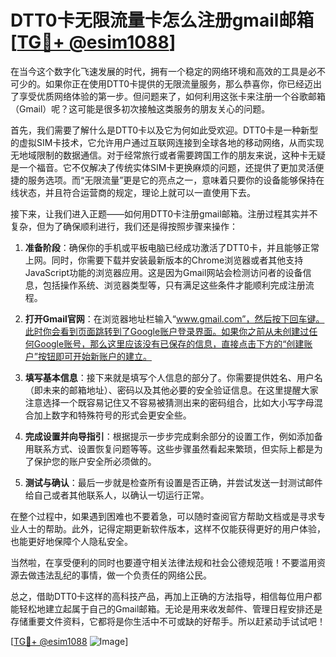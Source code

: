 # DTT0卡无限流量卡怎么注册gmail邮箱[[TG💪+ @esim1088](https://t.me/s/esim1088)]

在当今这个数字化飞速发展的时代，拥有一个稳定的网络环境和高效的工具是必不可少的。如果你正在使用DTT0卡提供的无限流量服务，那么恭喜你，你已经迈出了享受优质网络体验的第一步。但问题来了，如何利用这张卡来注册一个谷歌邮箱（Gmail）呢？这可能是很多初次接触这类服务的朋友关心的问题。

首先，我们需要了解什么是DTT0卡以及它为何如此受欢迎。DTT0卡是一种新型的虚拟SIM卡技术，它允许用户通过互联网连接到全球各地的移动网络，从而实现无地域限制的数据通信。对于经常旅行或者需要跨国工作的朋友来说，这种卡无疑是一个福音。它不仅解决了传统实体SIM卡更换麻烦的问题，还提供了更加灵活便捷的服务选项。而“无限流量”更是它的亮点之一，意味着只要你的设备能够保持在线状态，并且符合运营商的规定，理论上就可以一直使用下去。

接下来，让我们进入正题——如何用DTT0卡注册gmail邮箱。注册过程其实并不复杂，但为了确保顺利进行，我们还是得按照步骤来操作：

1. **准备阶段**：确保你的手机或平板电脑已经成功激活了DTT0卡，并且能够正常上网。同时，你需要下载并安装最新版本的Chrome浏览器或者其他支持JavaScript功能的浏览器应用。这是因为Gmail网站会检测访问者的设备信息，包括操作系统、浏览器类型等，只有满足这些条件才能顺利完成注册流程。

2. **打开Gmail官网**：在浏览器地址栏输入“www.gmail.com”，然后按下回车键。此时你会看到页面跳转到了Google账户登录界面。如果你之前从未创建过任何Google账号，那么这里应该没有已保存的信息，直接点击下方的“创建账户”按钮即可开始新账户的建立。

3. **填写基本信息**：接下来就是填写个人信息的部分了。你需要提供姓名、用户名（即未来的邮箱地址）、密码以及其他必要的安全验证信息。在这里提醒大家注意选择一个既容易记住又不容易被猜测出来的密码组合，比如大小写字母混合加上数字和特殊符号的形式会更安全些。

4. **完成设置并向导指引**：根据提示一步步完成剩余部分的设置工作，例如添加备用联系方式、设置恢复问题等等。这些步骤虽然看起来繁琐，但实际上都是为了保护您的账户安全所必须做的。

5. **测试与确认**：最后一步就是检查所有设置是否正确，并尝试发送一封测试邮件给自己或者其他联系人，以确认一切运行正常。

在整个过程中，如果遇到困难也不要着急，可以随时查阅官方帮助文档或是寻求专业人士的帮助。此外，记得定期更新软件版本，这样不仅能获得更好的用户体验，也能更好地保障个人隐私安全。

当然啦，在享受便利的同时也要遵守相关法律法规和社会公德规范哦！不要滥用资源去做违法乱纪的事情，做一个负责任的网络公民。

总之，借助DTT0卡这样的高科技产品，再加上正确的方法指导，相信每位用户都能轻松地建立起属于自己的Gmail邮箱。无论是用来收发邮件、管理日程安排还是存储重要文件资料，它都将是你生活中不可或缺的好帮手。所以赶紧动手试试吧！

[[TG💪+ @esim1088](https://t.me/s/esim1088) ![Image](https://i.postimg.cc/4NQfJmqS/Snipaste-2025-05-13-00-14-12.png)]